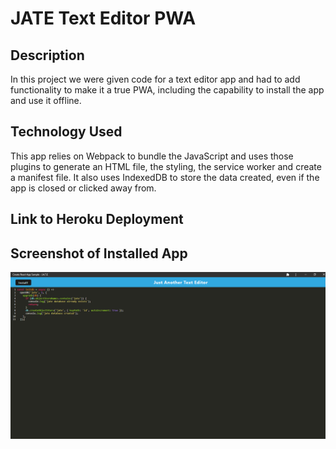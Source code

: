 # JATE Text Editor PWA
## Description
In this project we were given code for a text editor app and had to add functionality to make it a true PWA, including the capability to install the app and use it offline.
## Technology Used
This app relies on Webpack to bundle the JavaScript and uses those plugins to generate an HTML file, the styling, the service worker and create a manifest file.  It also uses IndexedDB to store the data created, even if the app is closed or clicked away from.
## Link to Heroku Deployment

## Screenshot of Installed App
![Alt text](assets/jate-screenshot.PNG)